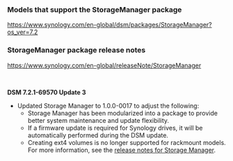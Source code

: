 ### Models that support the StorageManager package

https://www.synology.com/en-global/dsm/packages/StorageManager?os_ver=7.2

### StorageManager package release notes

https://www.synology.com/en-global/releaseNote/StorageManager

<br>

**DSM 7.2.1-69570 Update 3**

- Updated Storage Manager to 1.0.0-0017 to adjust the following:
    - Storage Manager has been modularized into a package to provide better system maintenance and update flexibility.
    - If a firmware update is required for Synology drives, it will be automatically performed during the DSM update.
    - Creating ext4 volumes is no longer supported for rackmount models.
For more information, see the [release notes for Storage Manager](https://www.synology.com/en-global/releaseNote/StorageManager).